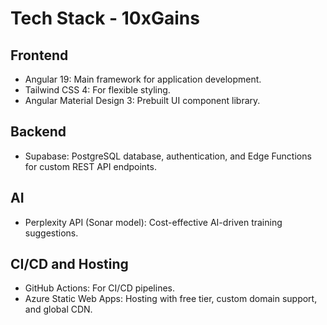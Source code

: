 # Tech Stack - 10xGains

## Frontend
- Angular 19: Main framework for application development.
- Tailwind CSS 4: For flexible styling.
- Angular Material Design 3: Prebuilt UI component library.

## Backend
- Supabase: PostgreSQL database, authentication, and Edge Functions for custom REST API endpoints.

## AI
- Perplexity API (Sonar model): Cost-effective AI-driven training suggestions.

## CI/CD and Hosting
- GitHub Actions: For CI/CD pipelines.
- Azure Static Web Apps: Hosting with free tier, custom domain support, and global CDN. 
